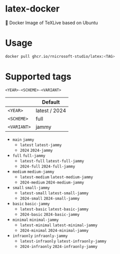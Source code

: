 # latex-docker
🐳 Docker Image of TeXLive based on Ubuntu

# Usage
```sh
docker pull ghcr.io/rnicrosoft-studio/latex:<TAG>
```

# Supported tags
`<YEAR>-<SCHEME>-<VARIANT>`

|  | Default |
| -- | -- |
| `<YEAR>` | latest / 2024 |
| `<SCHEME>` | full |
| `<VARIANT>` | jammy |


* `main` `jammy`
    * `latest` `latest-jammy`
    * `2024` `2024-jammy`
* `full` `full-jammy`
    * `latest-full` `latest-full-jammy`
    * `2024-full` `2024-full-jammy`
* `medium` `medium-jammy`
    * `latest-medium` `latest-medium-jammy`
    * `2024-medium` `2024-medium-jammy` 
* `small` `small-jammy`
    * `latest-small` `latest-small-jammy`
    * `2024-small` `2024-small-jammy`
* `basic` `basic-jammy`
    * `latest-basic` `latest-basic-jammy`
    * `2024-basic` `2024-basic-jammy`
* `minimal` `minimal-jammy`
    * `latest-minimal` `latest-minimal-jammy`
    * `2024-minimal` `2024-minimal-jammy`
* `infraonly` `infraonly-jammy`
    * `latest-infraonly` `latest-infraonly-jammy`
    * `2024-infraonly` `2024-infraonly-jammy`
